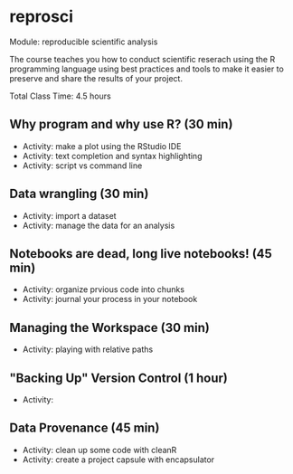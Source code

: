 # reprosci
Module: reproducible scientific analysis

The course teaches you how to conduct scientific reserach using the R
programming language using best practices and tools to make it easier
to preserve and share the results of your project.

Total Class Time: 4.5 hours

## Why program and why use R? (30 min)

- Activity: make a plot using the RStudio IDE
- Activity: text completion and syntax highlighting
- Activity: script vs command line

## Data wrangling (30 min)

- Activity: import a dataset
- Activity: manage the data for an analysis

## Notebooks are dead, long live notebooks! (45 min)

- Activity: organize prvious code into chunks
- Activity: journal your process in your notebook

## Managing the Workspace (30 min)

- Activity: playing with relative paths

## "Backing Up" Version Control (1 hour)

- Activity: 

## Data Provenance (45 min)

- Activity: clean up some code with cleanR
- Activity: create a project capsule with encapsulator

